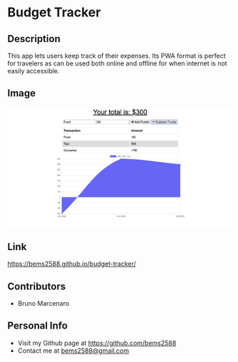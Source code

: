 # Budget Tracker

## Description


This app lets users keep track of their expenses. Its PWA format is perfect for travelers as can be used both online and offline for when internet is not easily accessible.

## Image

![image](/images/Screen%20Shot%202022-05-24%20at%2010.11.40.png)


## Link 

 https://bems2588.github.io/budget-tracker/

## Contributors

* Bruno Marcenaro

## Personal Info

* Visit my Github page at  https://github.com/bems2588
* Contact me at bems2588@gmail.com

